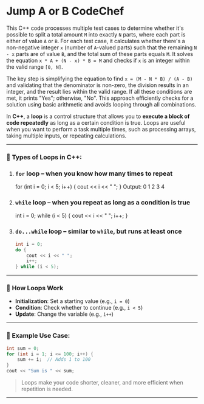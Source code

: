 ﻿# Jump A or B CodeChef

This C++ code processes multiple test cases to determine whether it's possible to split a total amount `M` into exactly `N` parts, where each part is either of value `A` or `B`. For each test case, it calculates whether there's a non-negative integer `x` (number of `A`-valued parts) such that the remaining `N - x` parts are of value `B`, and the total sum of these parts equals `M`. It solves the equation `x * A + (N - x) * B = M` and checks if `x` is an integer within the valid range `[0, N]`.

The key step is simplifying the equation to find `x = (M - N * B) / (A - B)` and validating that the denominator is non-zero, the division results in an integer, and the result lies within the valid range. If all these conditions are met, it prints "Yes"; otherwise, "No". This approach efficiently checks for a solution using basic arithmetic and avoids looping through all combinations.


In **C++**, a **loop** is a control structure that allows you to **execute a block of code repeatedly** as long as a certain condition is true. Loops are useful when you want to perform a task multiple times, such as processing arrays, taking multiple inputs, or repeating calculations.

---

### 🔄 **Types of Loops in C++:**

1. ### **`for` loop** – when you know how many times to repeat

   
   for (int i = 0; i < 5; i++) {
       cout << i << " ";
   }
    Output: 0 1 2 3 4
   

2. ### **`while` loop** – when you repeat as long as a condition is true

   
   int i = 0;
   while (i < 5) {
       cout << i << " ";
       i++;
   }
  

3. ### **`do...while` loop** – similar to `while`, but runs at least once

   ```cpp
   int i = 0;
   do {
       cout << i << " ";
       i++;
   } while (i < 5);
   ```

---

### 🔁 **How Loops Work**

* **Initialization**: Set a starting value (e.g., `i = 0`)
* **Condition**: Check whether to continue (e.g., `i < 5`)
* **Update**: Change the variable (e.g., `i++`)

---

### 🧠 Example Use Case:

```cpp
int sum = 0;
for (int i = 1; i <= 100; i++) {
    sum += i;  // Adds 1 to 100
}
cout << "Sum is " << sum;
```

> Loops make your code shorter, cleaner, and more efficient when repetition is needed.

---

